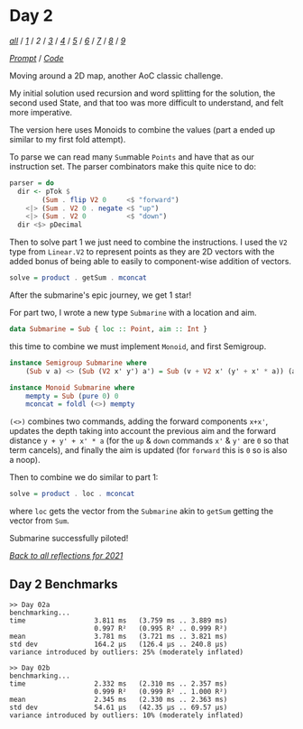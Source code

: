 Day 2
===

<!--
This section is generated and compiled by the build script at ./Build.hs from
the file `./reflections/day02.md`.  If you want to edit this, edit
that file instead!
-->

*[all][reflections]* / *[1][day01]* / *2* / *[3][day03]* / *[4][day04]* / *[5][day05]* / *[6][day06]* / *[7][day07]* / *[8][day08]* / *[9][day09]*

[reflections]: https://github.com/egnwd/advent/blob/main/reflections.md
[day01]: https://github.com/egnwd/advent/blob/2021/reflections-out/day01.md
[day03]: https://github.com/egnwd/advent/blob/2021/reflections-out/day03.md
[day04]: https://github.com/egnwd/advent/blob/2021/reflections-out/day04.md
[day05]: https://github.com/egnwd/advent/blob/2021/reflections-out/day05.md
[day06]: https://github.com/egnwd/advent/blob/2021/reflections-out/day06.md
[day07]: https://github.com/egnwd/advent/blob/2021/reflections-out/day07.md
[day08]: https://github.com/egnwd/advent/blob/2021/reflections-out/day08.md
[day09]: https://github.com/egnwd/advent/blob/2021/reflections-out/day09.md

*[Prompt][d02p]* / *[Code][d02g]*

[d02p]: https://adventofcode.com/2021/day/2
[d02g]: https://github.com/egnwd/advent/blob/main/src/AOC/Challenge/Day02.hs

Moving around a 2D map, another AoC classic challenge.

My initial solution used recursion and word splitting for the solution,
the second used State, and that too was more difficult to understand, and felt more imperative.

The version here uses Monoids to combine the values (part a ended up similar to my first fold attempt).

To parse we can read many `Sum`mable `Points` and have that as our instruction set.
The parser combinators make this quite nice to do:

```haskell
parser = do
  dir <- pTok $
        (Sum . flip V2 0     <$ "forward")
    <|> (Sum . V2 0 . negate <$ "up")
    <|> (Sum . V2 0          <$ "down")
  dir <$> pDecimal
```

Then to solve part 1 we just need to combine the instructions.
I used the `V2` type from `Linear.V2` to represent points as they are 2D vectors with the added bonus of
being able to easily to component-wise addition of vectors.

```haskell
solve = product . getSum . mconcat
```

After the submarine's epic journey, we get 1 star!

For part two, I wrote a new type `Submarine` with a location and aim.

```haskell
data Submarine = Sub { loc :: Point, aim :: Int }
```

this time to combine we must implement `Monoid`, and first Semigroup.

```haskell
instance Semigroup Submarine where
    (Sub v a) <> (Sub (V2 x' y') a') = Sub (v + V2 x' (y' + x' * a)) (a + a')

instance Monoid Submarine where
    mempty = Sub (pure 0) 0
    mconcat = foldl (<>) mempty
```

`(<>)` combines two commands, adding the forward components `x+x'`,
updates the depth taking into account the previous aim and the forward distance
`y + y' + x' * a` (for the `up` & `down` commands `x'` & `y'` are `0` so that term cancels),
and finally the aim is updated (for `forward` this is `0` so is also a noop).

Then to combine we do similar to part 1:
```haskell
solve = product . loc . mconcat
```

where `loc` gets the vector from the `Submarine` akin to `getSum` getting the vector from `Sum`.

Submarine successfully piloted!


*[Back to all reflections for 2021][reflections]*

## Day 2 Benchmarks

```
>> Day 02a
benchmarking...
time                 3.811 ms   (3.759 ms .. 3.889 ms)
                     0.997 R²   (0.995 R² .. 0.999 R²)
mean                 3.781 ms   (3.721 ms .. 3.821 ms)
std dev              164.2 μs   (126.4 μs .. 240.8 μs)
variance introduced by outliers: 25% (moderately inflated)

>> Day 02b
benchmarking...
time                 2.332 ms   (2.310 ms .. 2.357 ms)
                     0.999 R²   (0.999 R² .. 1.000 R²)
mean                 2.345 ms   (2.330 ms .. 2.363 ms)
std dev              54.61 μs   (42.35 μs .. 69.57 μs)
variance introduced by outliers: 10% (moderately inflated)
```
